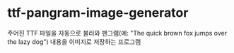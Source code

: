 # ttf-pangram-image-generator
주어진 TTF 파일을 자동으로 불러와 팬그램(예: "The quick brown fox jumps over the lazy dog") 내용을 이미지로 저장하는 프로그램
